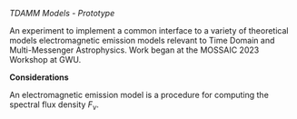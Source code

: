 *TDAMM Models - Prototype*

An experiment to implement a common interface to a variety of theoretical models electromagnetic emission models relevant to Time Domain and Multi-Messenger Astrophysics. Work began at the MOSSAIC 2023 Workshop at GWU.

**Considerations**

An electromagnetic emission model is a procedure for computing the spectral flux density $F_ν$.
